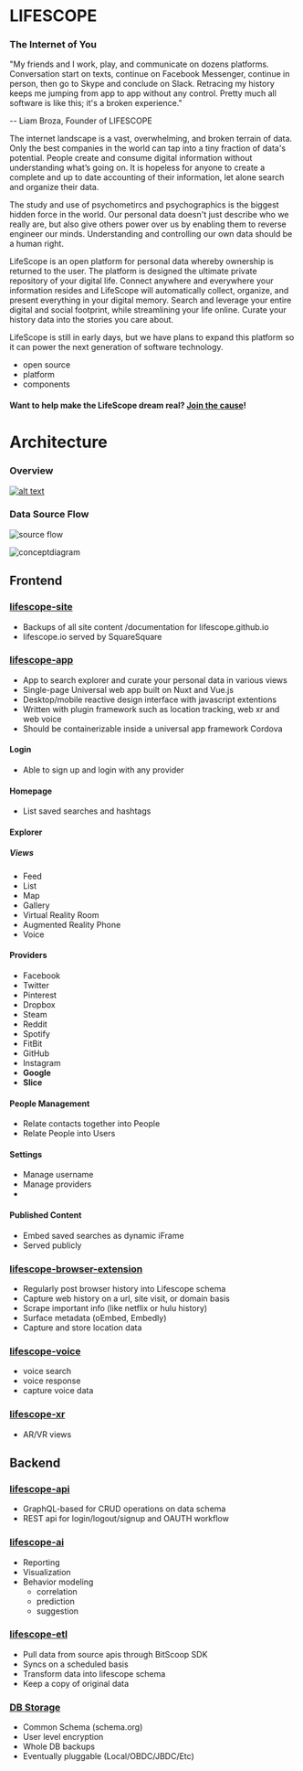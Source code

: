# LIFESCOPE
### The Internet of You


"My friends and I work, play, and communicate on dozens platforms. Conversation start on texts, continue on Facebook Messenger, continue in person, then go to Skype and conclude on Slack. Retracing my history keeps me jumping from app to app without any control. Pretty much all software is like this; it's a broken experience."

 -- Liam Broza, Founder of LIFESCOPE

The internet landscape is a vast, overwhelming, and broken terrain of data. Only the best companies in the world can tap into a tiny fraction of data's potential. People create and consume digital information without understanding what’s going on.  It is hopeless for anyone to create a complete and up to date accounting of their information, let alone search and organize their data.

The study and use of psychometircs and psychographics is the biggest hidden force in the world. Our personal data doesn't just describe who we really are, but also give others power over us by enabling them to reverse engineer our minds. Understanding and controlling our own data should be a human right.

LifeScope is an open platform for personal data whereby ownership is returned to the user. The platform is designed the ultimate private repository of your digital life. Connect anywhere and everywhere your information resides and LifeScope will automatically collect, organize, and present everything in your digital memory. Search and leverage your entire digital and social footprint, while streamlining your life online. Curate your history data into the stories you care about.

LifeScope is still in early days, but we have plans to expand this platform so it can power the next generation of software technology.

- open source
- platform
- components

#### Want to help make the LifeScope dream real? [Join the cause](https://lifescope.io/signupdev)!


# Architecture

### Overview

[ ![alt text][arch]](https://lifescopelabs.github.io/assets/diagrams/LifeScope%20Architecture%20Planning%203-26-18.pdf)

[arch]: https://lifescopelabs.github.io/assets/diagrams/LifeScope%20Architecture%20PlanningNEW.jpg  "Arch" 

### Data Source Flow


![source flow][soureflow]

[soureflow]:https://lifescopelabs.github.io/assets/diagrams/data-source-flow.png


![conceptdiagram][conceptdiagram]

[conceptdiagram]:https://lifescopelabs.github.io/assets/img/concept-diagram.png

## Frontend
### [lifescope-site](https://lifescopelabs.github.io/site.html)
* Backups of all site content /documentation for lifescope.github.io
* lifescope.io served by SquareSquare
### [lifescope-app](https://lifescopelabs.github.io/app.html)
* App to search explorer and curate your personal data in various views
* Single-page Universal web app built on Nuxt and Vue.js
* Desktop/mobile reactive design interface with javascript extentions
* Written with plugin framework such as location tracking, web xr and web voice
* Should be containerizable inside a universal app framework Cordova
#### Login
* Able to sign up and login with any provider
#### Homepage
* List saved searches and hashtags
#### Explorer
##### Views
* Feed
* List
* Map
* Gallery
* Virtual Reality Room
* Augmented Reality Phone
* Voice
#### Providers
* Facebook
* Twitter
* Pinterest
* Dropbox
* Steam
* Reddit
* Spotify
* FitBit
* GitHub
* Instagram
* **Google**
* **Slice**
#### People Management
* Relate contacts together into People
* Relate People into Users
#### Settings
* Manage username
* Manage providers
* 
#### Published Content
* Embed saved searches as dynamic iFrame
* Served publicly
### [lifescope-browser-extension](https://lifescopelabs.github.io/app.html)
* Regularly post browser history into Lifescope schema
* Capture web history on a url, site visit, or domain basis
* Scrape important info (like netflix or hulu history)
* Surface metadata (oEmbed, Embedly)
* Capture and store location data

### [lifescope-voice](https://lifescopelabs.github.io/app.html)
* voice search
* voice response
* capture voice data

### [lifescope-xr](https://lifescopelabs.github.io/app.html)
* AR/VR views

## Backend

### [lifescope-api](https://lifescopelabs.github.io/app.html)
* GraphQL-based for CRUD operations on data schema
* REST api for login/logout/signup and OAUTH workflow

### [lifescope-ai](https://lifescopelabs.github.io/app.html)
* Reporting
* Visualization
* Behavior modeling
  * correlation
  * prediction
  * suggestion

### [lifescope-etl](https://lifescopelabs.github.io/etl.html)
* Pull data from source apis through BitScoop SDK
* Syncs on a scheduled basis
* Transform data into lifescope schema
* Keep a copy of original data

### [DB Storage](https://lifescopelabs.github.io/db.html)
* Common Schema (schema.org)
* User level encryption
* Whole DB backups
* Eventually pluggable (Local/OBDC/JBDC/Etc)
<!--stackedit_data:
eyJoaXN0b3J5IjpbLTc3ODk1MDYyOF19
-->